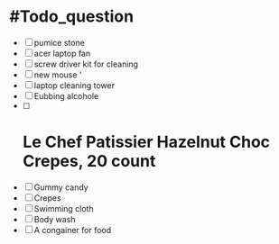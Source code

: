 
# #Todo_question 
- [ ]  pumice stone 
- [ ] acer laptop fan  
- [ ] screw driver kit  for cleaning  
- [ ] new mouse  '
- [ ] laptop cleaning tower 
- [ ] Eubbing alcohole 
- [ ] # Le Chef Patissier Hazelnut Choc Crepes, 20 count
- [ ] Gummy candy 
- [ ] Crepes 
- [ ] Swimming cloth
- [ ]  Body wash 
- [ ] A congainer for food

